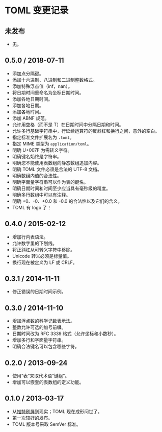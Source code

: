 # TOML 变更记录

## 未发布

* 无。

## 0.5.0 / 2018-07-11

* 添加点分隔键。
* 添加十六进制、八进制和二进制整数格式。
* 添加特殊浮点值（inf，nan）。
* 将日期时间重命名为坐标日期时间。
* 添加各地日期时间。
* 添加各地日期。
* 添加各地时间。
* 添加 ABNF 规范。
* 允许用空格（而不是 T）在日期时间中分隔日期和时间。
* 允许多行基础字符串中，行延续运算符的反斜杠和换行之间，意外的空白。
* 指定标准文件扩展名为 `.toml`。
* 指定 MIME 类型为 `application/toml`。
* 明确 U+007F 为需转义字符。
* 明确键名始终是字符串。
* 明确您不能使用表数组向静态数组追加内容。
* 明确 TOML 文件必须是合法的 UTF-8 文档。
* 明确数组内值的合法性。
* 明确字面量字符串可以作为表的键名。
* 明确日期时间和时间至少应当具有毫秒级的精度。
* 明确多行数组中可以有注释。
* 明确 +0、-0、+0.0 和 -0.0 的合法性以及它们的含义。
* TOML 有 logo 了！

## 0.4.0 / 2015-02-12

* 增加行内表语法。
* 允许数字里的下划线。
* 将正斜杠从可转义字符中移除。
* Unicode 转义必须是标量值。
* 换行现在被定义为 LF 或 CRLF。

## 0.3.1 / 2014-11-11

* 修正错误的日期时间示例。

## 0.3.0 / 2014-11-10

* 增加浮点数的科学记数表示法。
* 整数允许可选的加号前缀。
* 日期时间改为 RFC 3339 格式（允许坐标和小数秒）。
* 增加多行和字面量字符串。
* 明确合法键名可以包含哪些字符。

## 0.2.0 / 2013-09-24

* 使用“表”来取代术语“键组”。
* 增加可以嵌套的表数组的定义功能。

## 0.1.0 / 2013-03-17

* 从<a id="user-content-twitter-rage" href="#user-content-twitter-rage" title="Twitter rage (Urban Dictionary):&#10;At least 5 consecutive angry tweets about something. Usually results in a drop in followers and/or more people twitter raging.&#10;至少连续 5 条关于某事愤怒的推文。通常会导致他人取关和/或更多的人被传染。&#10;https://www.urbandictionary.com/define.php?term=Twitter%20Rage">推特刷屏</a>到现实；TOML 现在成形问世了。
* 第一次较好的发布。
* TOML 版本号采取 SemVer 标准。
